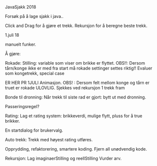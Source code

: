 JavaSjakk 2018

Forsøk på å lage sjakk i java..

Click and Drag for å gjøre et trekk.
Rekursjon for å beregne beste trekk.


1.juli 18

manuelt funker.

Å gjøre:

Rokade: Stilling: variable som viser om brikke er flyttet.
  OBS!!: Dersom tårn/konge ikke er med fra start må rokade settinger settes riktig!!
  Evaluer som kongetrekk, special case

  ER HER PR 1JULI
  Animasjon.
  OBS! : Dersom felt mellom konge og tårn er truet er rokade ULOVLIG. Sjekkes
  ved rekursjon 1 trekk fram

Bonde til dronning:
  Når trekk til siste rad er gjort: bytt ut med dronning.

Passeringsregel?

Rating:
  Lag et rating system: brikkeverdi, mulige flytt, pluss for å true brikker.

En startdialog for brukervalg.

Auto trekk: Trekk med høyest rating utføres.

Opprydding, refaktorering, smartere koding. Fjern all unødvendig kode.

Rekursjon:
  Lag imaginaerStilling og reellStilling Vurder arv.
